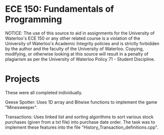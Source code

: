 # ECE 150: Fundamentals of Programming

NOTICE: The use of this source to aid in assignments for the University of Waterloo's ECE 150 or any other related course is a violation of the University of Waterloo's Academic Integrity policies and is strictly forbidden by the author and the faculty of the University of Waterloo. Copying, modifying, or otherwise looking at this source will result in a penalty of plagiarism as per the University of Waterloo Policy 71 - Student Discipline.

# Projects
These were all completed individually.

Geese Spotter: Uses 1D array and Bitwise functions to implement the game "Minesweeper".

Transactions: Uses linked list and sorting algorithms to sort various stock purchases (given from a txt file) into purchase date order. The task was to implement these features into the file "History_Transaction_definitions.cpp".
 